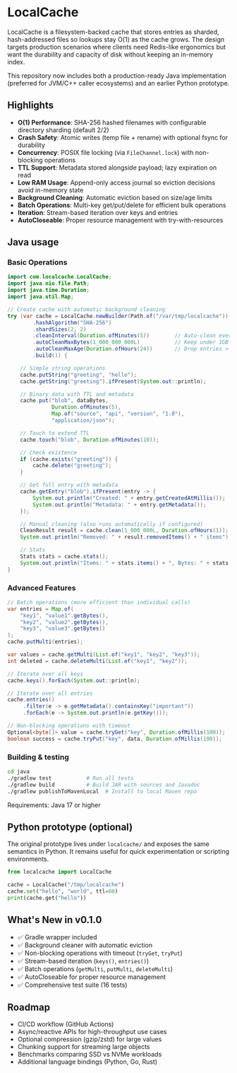 # LocalCache

LocalCache is a filesystem-backed cache that stores entries as sharded, hash-addressed files so lookups stay O(1) as the cache grows. The design targets production scenarios where clients need Redis-like ergonomics but want the durability and capacity of disk without keeping an in-memory index.

This repository now includes both a production-ready Java implementation (preferred for JVM/C++ caller ecosystems) and an earlier Python prototype.

## Highlights

- **O(1) Performance**: SHA-256 hashed filenames with configurable directory sharding (default 2/2)
- **Crash Safety**: Atomic writes (temp file + rename) with optional fsync for durability
- **Concurrency**: POSIX file locking (via `FileChannel.lock`) with non-blocking operations
- **TTL Support**: Metadata stored alongside payload; lazy expiration on read
- **Low RAM Usage**: Append-only access journal so eviction decisions avoid in-memory state
- **Background Cleaning**: Automatic eviction based on size/age limits
- **Batch Operations**: Multi-key get/put/delete for efficient bulk operations
- **Iteration**: Stream-based iteration over keys and entries
- **AutoCloseable**: Proper resource management with try-with-resources

## Java usage

### Basic Operations

```java
import com.localcache.LocalCache;
import java.nio.file.Path;
import java.time.Duration;
import java.util.Map;

// Create cache with automatic background cleaning
try (var cache = LocalCache.newBuilder(Path.of("/var/tmp/localcache"))
        .hashAlgorithm("SHA-256")
        .shardSizes(2, 2)
        .cleanInterval(Duration.ofMinutes(5))        // Auto-clean every 5 min
        .autoCleanMaxBytes(1_000_000_000L)           // Keep under 1GB
        .autoCleanMaxAge(Duration.ofHours(24))       // Drop entries > 24h old
        .build()) {

    // Simple string operations
    cache.putString("greeting", "hello");
    cache.getString("greeting").ifPresent(System.out::println);

    // Binary data with TTL and metadata
    cache.put("blob", dataBytes,
              Duration.ofMinutes(5),
              Map.of("source", "api", "version", "1.0"),
              "application/json");

    // Touch to extend TTL
    cache.touch("blob", Duration.ofMinutes(10));

    // Check existence
    if (cache.exists("greeting")) {
        cache.delete("greeting");
    }

    // Get full entry with metadata
    cache.getEntry("blob").ifPresent(entry -> {
        System.out.println("Created: " + entry.getCreatedAtMillis());
        System.out.println("Metadata: " + entry.getMetadata());
    });

    // Manual cleaning (also runs automatically if configured)
    CleanResult result = cache.clean(1_000_000L, Duration.ofHours(1));
    System.out.println("Removed: " + result.removedItems() + " items");

    // Stats
    Stats stats = cache.stats();
    System.out.println("Items: " + stats.items() + ", Bytes: " + stats.bytes());
}
```

### Advanced Features

```java
// Batch operations (more efficient than individual calls)
var entries = Map.of(
    "key1", "value1".getBytes(),
    "key2", "value2".getBytes(),
    "key3", "value3".getBytes()
);
cache.putMulti(entries);

var values = cache.getMulti(List.of("key1", "key2", "key3"));
int deleted = cache.deleteMulti(List.of("key1", "key2"));

// Iterate over all keys
cache.keys().forEach(System.out::println);

// Iterate over all entries
cache.entries()
     .filter(e -> e.getMetadata().containsKey("important"))
     .forEach(e -> System.out.println(e.getKey()));

// Non-blocking operations with timeout
Optional<byte[]> value = cache.tryGet("key", Duration.ofMillis(100));
boolean success = cache.tryPut("key", data, Duration.ofMillis(100));
```

### Building & testing

```bash
cd java
./gradlew test           # Run all tests
./gradlew build          # Build JAR with sources and Javadoc
./gradlew publishToMavenLocal  # Install to local Maven repo
```

Requirements: Java 17 or higher

## Python prototype (optional)

The original prototype lives under `localcache/` and exposes the same semantics in Python. It remains useful for quick experimentation or scripting environments.

```python
from localcache import LocalCache

cache = LocalCache("/tmp/localcache")
cache.set("hello", "world", ttl=60)
print(cache.get("hello"))
```

## What's New in v0.1.0

- ✅ Gradle wrapper included
- ✅ Background cleaner with automatic eviction
- ✅ Non-blocking operations with timeout (`tryGet`, `tryPut`)
- ✅ Stream-based iteration (`keys()`, `entries()`)
- ✅ Batch operations (`getMulti`, `putMulti`, `deleteMulti`)
- ✅ AutoCloseable for proper resource management
- ✅ Comprehensive test suite (16 tests)

## Roadmap

- CI/CD workflow (GitHub Actions)
- Async/reactive APIs for high-throughput use cases
- Optional compression (gzip/zstd) for large values
- Chunking support for streaming large objects
- Benchmarks comparing SSD vs NVMe workloads
- Additional language bindings (Python, Go, Rust)

